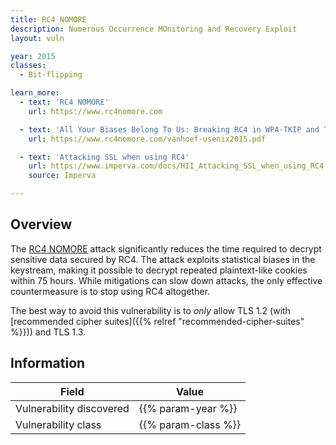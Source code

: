```yaml
---
title: RC4 NOMORE
description: Numerous Occurrence MOnitoring and Recovery Exploit
layout: vuln

year: 2015
classes:
  - Bit-flipping

learn_more:
  - text: 'RC4 NOMORE'
    url: https://www.rc4nomore.com

  - text: 'All Your Biases Belong To Us: Breaking RC4 in WPA-TKIP and TLS'
    url: https://www.rc4nomore.com/vanhoef-usenix2015.pdf

  - text: 'Attacking SSL when using RC4'
    url: https://www.imperva.com/docs/HII_Attacking_SSL_when_using_RC4.pdf
    source: Imperva

---
```


## Overview

The [RC4 NOMORE] attack significantly reduces the time required to decrypt sensitive data secured by RC4. The attack exploits statistical biases in the keystream, making it possible to decrypt repeated plaintext-like cookies within 75 hours. While mitigations can slow down attacks, the only effective countermeasure is to stop using RC4 altogether.

The best way to avoid this vulnerability is to _only_ allow TLS 1.2 (with [recommended cipher suites]({{% relref "recommended-cipher-suites" %}})) and TLS 1.3.

## Information

| Field                    | Value               |
|--------------------------|---------------------|
| Vulnerability discovered | {{% param-year %}}  |
| Vulnerability class      | {{% param-class %}} |

[RC4 NOMORE]: https://www.rc4nomore.com
